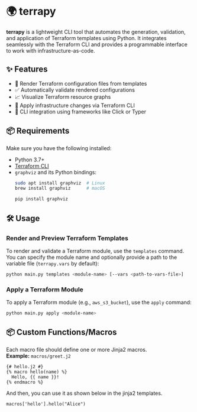 # 🌍 terrapy

**terrapy** is a lightweight CLI tool that automates the generation, validation, and application of Terraform templates using Python. It integrates seamlessly with the Terraform CLI and provides a programmable interface to work with infrastructure-as-code.

## ✨ Features

- 🔧 Render Terraform configuration files from templates
- ✅ Automatically validate rendered configurations
- 📈 Visualize Terraform resource graphs
- 🚀 Apply infrastructure changes via Terraform CLI
- 🧩 CLI integration using frameworks like Click or Typer

## 📦 Requirements

Make sure you have the following installed:

- Python 3.7+
- [Terraform CLI](https://developer.hashicorp.com/terraform/downloads)
- `graphviz` and its Python bindings:
  ```bash
  sudo apt install graphviz  # Linux
  brew install graphviz      # macOS

  pip install graphviz

## 🛠 Usage

### Render and Preview Terraform Templates

To render and validate a Terraform module, use the `templates` command. You can specify the module name and optionally provide a path to the variable file (`terrapy.vars` by default):

```bash
python main.py templates <module-name> [--vars <path-to-vars-file>]
```

### Apply a Terraform Module

To apply a Terraform module (e.g., `aws_s3_bucket`), use the `apply` command:

```bash
python main.py apply <module-name>
```

## 📦 Custom Functions/Macros

Each macro file should define one or more Jinja2 macros.  
**Example:** `macros/greet.j2`

```jinja2
{# hello.j2 #}
{% macro hello(name) %}
  Hello, {{ name }}!
{% endmacro %}
```

And then, you can use it as shown below in the jinja2 templates.

```jinja2
macros['hello'].hello("Alice")
```